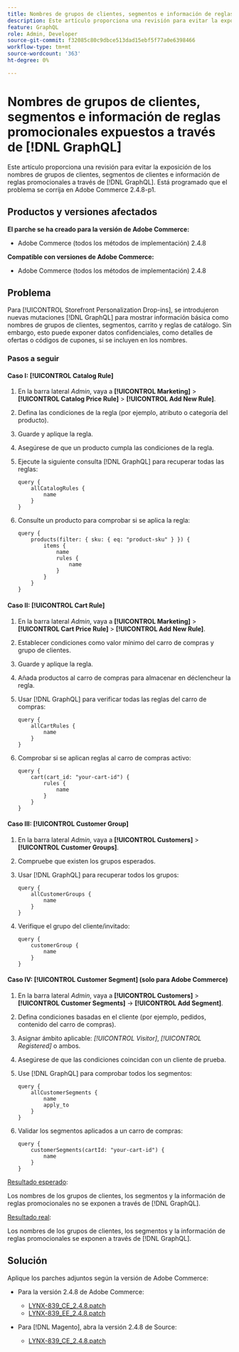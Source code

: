 ```yaml
---
title: Nombres de grupos de clientes, segmentos e información de reglas promocionales expuesta a través de  [!DNL GraphQL]
description: Este artículo proporciona una revisión para evitar la exposición de los nombres de grupos de clientes, segmentos de clientes e información de reglas promocionales a través de  [!DNL GraphQL].
feature: GraphQL
role: Admin, Developer
source-git-commit: f32085c80c9dbce513dad15ebf5f77a0e6398466
workflow-type: tm+mt
source-wordcount: '363'
ht-degree: 0%

---
```



# Nombres de grupos de clientes, segmentos e información de reglas promocionales expuestos a través de [!DNL GraphQL]

Este artículo proporciona una revisión para evitar la exposición de los nombres de grupos de clientes, segmentos de clientes e información de reglas promocionales a través de [!DNL GraphQL]. Está programado que el problema se corrija en Adobe Commerce 2.4.8-p1.

## Productos y versiones afectados

**El parche se ha creado para la versión de Adobe Commerce:**

* Adobe Commerce (todos los métodos de implementación) 2.4.8

**Compatible con versiones de Adobe Commerce:**

* Adobe Commerce (todos los métodos de implementación) 2.4.8

## Problema

Para [!UICONTROL Storefront Personalization Drop-ins], se introdujeron nuevas mutaciones [!DNL GraphQL] para mostrar información básica como nombres de grupos de clientes, segmentos, carrito y reglas de catálogo. Sin embargo, esto puede exponer datos confidenciales, como detalles de ofertas o códigos de cupones, si se incluyen en los nombres.

### Pasos a seguir

#### Caso I: [!UICONTROL Catalog Rule]

1. En la barra lateral *Admin*, vaya a **[!UICONTROL Marketing]** > **[!UICONTROL Catalog Price Rule]** > **[!UICONTROL Add New Rule]**.
1. Defina las condiciones de la regla (por ejemplo, atributo o categoría del producto).
1. Guarde y aplique la regla.
1. Asegúrese de que un producto cumpla las condiciones de la regla.
1. Ejecute la siguiente consulta [!DNL GraphQL] para recuperar todas las reglas:

   ```
   query {
       allCatalogRules {
           name
       }
   }
   ```

1. Consulte un producto para comprobar si se aplica la regla:

   ```
   query {
       products(filter: { sku: { eq: "product-sku" } }) {
           items {
               name
               rules {
                   name
               }
           }
       }
   }
   ```

#### Caso II: [!UICONTROL Cart Rule]

1. En la barra lateral *Admin*, vaya a **[!UICONTROL Marketing]** > **[!UICONTROL Cart Price Rule]** > **[!UICONTROL Add New Rule]**.
1. Establecer condiciones como valor mínimo del carro de compras y grupo de clientes.
1. Guarde y aplique la regla.
1. Añada productos al carro de compras para almacenar en déclencheur la regla.
1. Usar [!DNL GraphQL] para verificar todas las reglas del carro de compras:

   ```
   query {
       allCartRules {
           name
       }
   }
   ```

1. Comprobar si se aplican reglas al carro de compras activo:

   ```
   query {
       cart(cart_id: "your-cart-id") {
           rules {
               name
           }
       }
   }
   ```

#### Caso III: [!UICONTROL Customer Group]

1. En la barra lateral *Admin*, vaya a **[!UICONTROL Customers]** > **[!UICONTROL Customer Groups]**.
1. Compruebe que existen los grupos esperados.
1. Usar [!DNL GraphQL] para recuperar todos los grupos:

   ```
   query {
       allCustomerGroups {
           name
       }
   }
   ```

1. Verifique el grupo del cliente/invitado:

   ```
   query {
       customerGroup {
           name
       }
   }
   ```

#### Caso IV: [!UICONTROL Customer Segment] (solo para Adobe Commerce)

1. En la barra lateral *Admin*, vaya a **[!UICONTROL Customers]** > **[!UICONTROL Customer Segments]** → **[!UICONTROL Add Segment]**.
1. Defina condiciones basadas en el cliente (por ejemplo, pedidos, contenido del carro de compras).
1. Asignar ámbito aplicable: *[!UICONTROL Visitor]*, *[!UICONTROL Registered]* o ambos.
1. Asegúrese de que las condiciones coincidan con un cliente de prueba.
1. Use [!DNL GraphQL] para comprobar todos los segmentos:

   ```
   query {
       allCustomerSegments {
           name
           apply_to
       }
   }
   ```

1. Validar los segmentos aplicados a un carro de compras:

   ```
   query {
       customerSegments(cartId: "your-cart-id") {
           name
       }
   }
   ```

<u>Resultado esperado</u>:

Los nombres de los grupos de clientes, los segmentos y la información de reglas promocionales no se exponen a través de [!DNL GraphQL].

<u>Resultado real</u>:

Los nombres de los grupos de clientes, los segmentos y la información de reglas promocionales se exponen a través de [!DNL GraphQL].

## Solución

Aplique los parches adjuntos según la versión de Adobe Commerce:

* Para la versión 2.4.8 de Adobe Commerce:

   * [LYNX-839_CE_2.4.8.patch](assets/LYNX-839_CE_2.4.8.patch.zip)
   * [LYNX-839_EE_2.4.8.patch](assets/LYNX-839_EE_2.4.8.patch.zip)

* Para [!DNL Magento], abra la versión 2.4.8 de Source:

   * [LYNX-839_CE_2.4.8.patch](assets/LYNX-839_CE_2.4.8.patch.zip)
